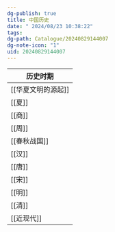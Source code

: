 ```yaml
---
dg-publish: true
title: 中国历史
date: " 2024/08/23 10:38:22"
tags: 
dg-path: Catalogue/20240829144007
dg-note-icon: "1"
uid: 20240829144007
---
```


| 历史时期        |
| ----------- |
| [[华夏文明的源起]] |
| [[夏]]       |
| [[商]]       |
| [[周]]       |
| [[春秋战国]]    |
| [[汉]]       |
| [[唐]]       |
| [[宋]]       |
| [[明]]       |
| [[清]]       |
| [[近现代]]     |





